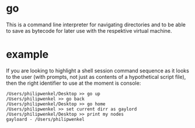 # go
 This is a command line interpreter for navigating directories and to be able to save as bytecode for later use with the respektive virtual machine.

# example

If you are looking to highlight a shell session command sequence as it looks to the user (with prompts, not just as contents of a hypothetical script file), then the right identifier to use at the moment is console:

```console
/Users/philipwenkel/Desktop >> go up
/Users/philipwenkel >> go back
/Users/philipwenkel/Desktop >> go home
/Users/philipwenkel >> set current dirr as gaylord
/Users/philipwenkel/Desktop >> print my nodes
gayloard - /Users/philipwenkel

```